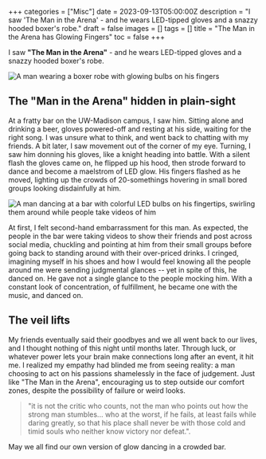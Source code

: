 +++
categories = ["Misc"]
date = 2023-09-13T05:00:00Z
description = "I saw 'The Man in the Arena' - and he wears LED-tipped gloves and a snazzy hooded boxer's robe."
draft = false
images = []
tags = []
title = "The Man in the Arena has Glowing Fingers"
toc = false
+++

I saw **"The Man in the Arena"** - and he wears LED-tipped gloves and a snazzy hooded boxer's robe.

![A man wearing a boxer robe with glowing bulbs on his fingers](/uploads/man-in-the-arena-glowing-fingers-alone.jpg#center)

## The "Man in the Arena" hidden in plain-sight

At a fratty bar on the UW-Madison campus, I saw him. Sitting alone and drinking a beer, gloves powered-off and resting at his side, waiting for the right song. I was unsure what to think, and went back to chatting with my friends. A bit later, I saw movement out of the corner of my eye. Turning, I saw him donning his gloves, like a knight heading into battle. With a silent flash the gloves came on, he flipped up his hood, then strode forward to dance and become a maelstrom of LED glow. His fingers flashed as he moved, lighting up the crowds of 20-somethings hovering in small bored groups looking disdainfully at him.

![A man dancing at a bar with colorful LED bulbs on his fingertips, swirling them around while people take videos of him](/uploads/man-in-the-arena-glowing-fingers.jpg#center)

At first, I felt second-hand embarrassment for this man. As expected, the people in the bar were taking videos to show their friends and post across social media, chuckling and pointing at him from their small groups before going back to standing around with their over-priced drinks. I cringed, imagining myself in his shoes and how I would feel knowing all the people around me were sending judgmental glances -- yet in spite of this, he danced on. He gave not a single glance to the people mocking him. With a constant look of concentration, of fulfillment, he became one with the music, and danced on.

## The veil lifts

My friends eventually said their goodbyes and we all went back to our lives, and I thought nothing of this night until months later. Through luck, or whatever power lets your brain make connections long after an event, it hit me. I realized my empathy had blinded me from seeing reality: a man choosing to act on his passions shamelessly in the face of judgement. Just like "The Man in the Arena", encouraging us to step outside our comfort zones, despite the possibility of failure or weird looks.

> "it is not the critic who counts, not the man who points out how the strong man stumbles... who at the worst, if he fails, at least fails while daring greatly, so that his place shall never be with those cold and timid souls who neither know victory nor defeat.".

May we all find our own version of glow dancing in a crowded bar.
